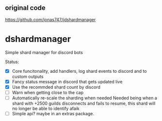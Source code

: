 ## original code
https://github.com/jonas747/jdshardmanager

# dshardmanager

Simple shard manager for discord bots

Status: 

 - [x] Core funcitonality, add handlers, log shard events to discord and to custom outputs
 - [x] Fancy status message in discord that gets updated live 
 - [x] Use the recommded shard count by discord
 - [ ] Warn when getting close to the cap
 - [ ] Automatically re-scale the sharding when needed 
        Needed being when a shard with +2500 guilds disconnects and fails to resume, this shard will no longer be able to identify afaik
 - [ ] Simple api? maybe in an extras package.
